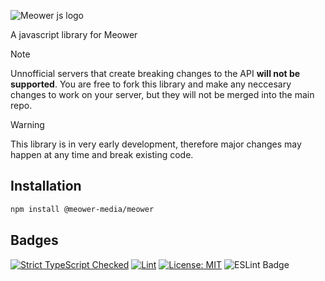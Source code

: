 ![Meower js logo](https://github.com/3r1s-s/Meower.js/assets/68120127/ed518250-e877-4fce-9a84-b4a8d51f5628)

A javascript library for Meower

> [!NOTE]
> Unnofficial servers that create breaking changes to the API **will not be supported**. You are free to fork this library and make any neccesary changes to work on your server, but they will not be merged into the main repo.

> [!WARNING]  
> This library is in very early development, therefore major changes may happen at any time and break existing code.


## Installation
```bash
npm install @meower-media/meower
```

## Badges
[![Strict TypeScript Checked](https://badgen.net/badge/TS/Strict "Strict TypeScript Checked")](https://www.typescriptlang.org)
[![Lint](https://github.com/meower-media-co/Meower.js/actions/workflows/lint.yml/badge.svg)](https://github.com/meower-media-co/Meower.js/actions/workflows/lint.yml)
[![License: MIT](https://img.shields.io/badge/License-MIT-yellow.svg)](https://opensource.org/licenses/MIT)
![ESLint Badge](https://img.shields.io/badge/ESLint-4B32C3?logo=eslint&logoColor=fff&style=flat)

